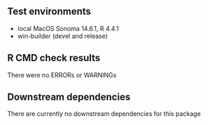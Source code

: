 ##  Test environments
* local MacOS Sonoma 14.6.1, R 4.4.1
* win-builder (devel and release)

## R CMD check results
There were no ERRORs or WARNINGs

## Downstream dependencies
There are currently no downstream dependencies for this package
